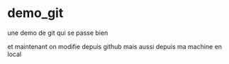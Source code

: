# demo_git
une demo de git qui se passe bien 

et maintenant on modifie depuis github mais aussi depuis ma machine en local
